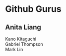 <!DOCTYPE html>
<html> 
  <title> Fred </title>
  <h1>Github Gurus</h1>
  <h2>Anita Liang</h1>
  <p>Kano Kitaguchi <br> Gabriel Thompson <br> Mark Lin</p>
</html>
